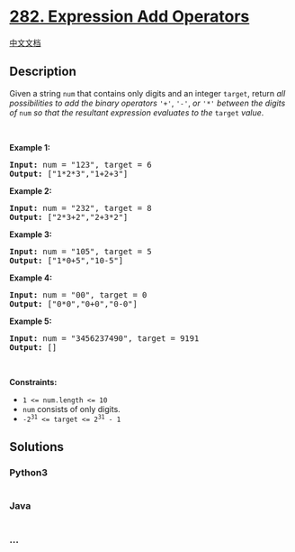 # [282. Expression Add Operators](https://leetcode.com/problems/expression-add-operators)

[中文文档](/solution/0200-0299/0282.Expression%20Add%20Operators/README.md)

## Description

<p>Given a string <code>num</code> that contains only digits and an integer <code>target</code>, return <em>all possibilities to add the binary operators</em> <code>&#39;+&#39;</code>, <code>&#39;-&#39;</code>, <em>or</em> <code>&#39;*&#39;</code> <em>between the digits of</em> <code>num</code> <em>so that the resultant expression evaluates to the</em> <code>target</code> <em>value</em>.</p>

<p>&nbsp;</p>
<p><strong>Example 1:</strong></p>
<pre><strong>Input:</strong> num = "123", target = 6
<strong>Output:</strong> ["1*2*3","1+2+3"]
</pre><p><strong>Example 2:</strong></p>
<pre><strong>Input:</strong> num = "232", target = 8
<strong>Output:</strong> ["2*3+2","2+3*2"]
</pre><p><strong>Example 3:</strong></p>
<pre><strong>Input:</strong> num = "105", target = 5
<strong>Output:</strong> ["1*0+5","10-5"]
</pre><p><strong>Example 4:</strong></p>
<pre><strong>Input:</strong> num = "00", target = 0
<strong>Output:</strong> ["0*0","0+0","0-0"]
</pre><p><strong>Example 5:</strong></p>
<pre><strong>Input:</strong> num = "3456237490", target = 9191
<strong>Output:</strong> []
</pre>
<p>&nbsp;</p>
<p><strong>Constraints:</strong></p>

<ul>
	<li><code>1 &lt;= num.length &lt;= 10</code></li>
	<li><code>num</code> consists of only digits.</li>
	<li><code>-2<sup>31</sup> &lt;= target &lt;= 2<sup>31</sup> - 1</code></li>
</ul>


## Solutions

<!-- tabs:start -->

### **Python3**

```python

```

### **Java**

```java

```

### **...**

```

```

<!-- tabs:end -->
